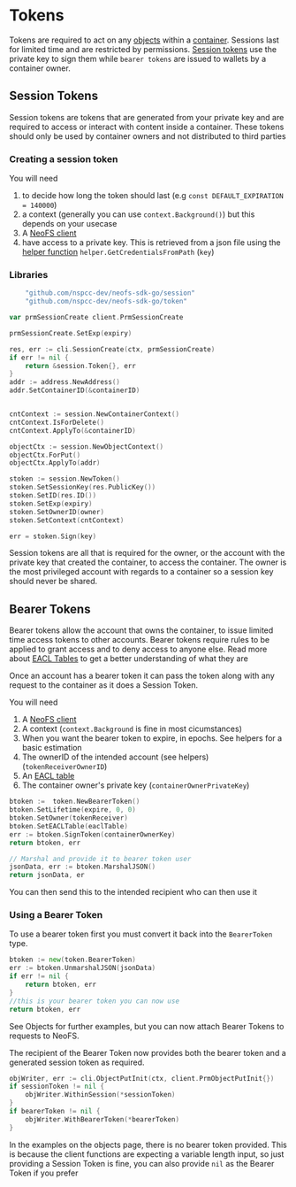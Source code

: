# Tokens

Tokens are required to act on any [objects](objects.md) within a [container](containers.md). Sessions last for limited time and are restricted by permissions. [Session tokens](tokens.md) use the private key to sign them while `bearer tokens` are issued to wallets by a container owner.

## Session Tokens

Session tokens are tokens that are generated from your private key and are required to access or interact with content inside a container. These tokens should only be used by container owners and not distributed to third parties

### Creating a session token

You will need

1. to decide how long the token should last (e.g `const DEFAULT_EXPIRATION = 140000`)
2. a context (generally you can use `context.Background()`) but this depends on your usecase
3. A [NeoFS client](clients.md)
4. have access to a private key. This is retrieved from a json file using the [helper function](helpers.md#get-credentials-from-path) `helper.GetCredentialsFromPath` (`key`)

### Libraries

```go
	"github.com/nspcc-dev/neofs-sdk-go/session"
	"github.com/nspcc-dev/neofs-sdk-go/token"
```

```go
var prmSessionCreate client.PrmSessionCreate

prmSessionCreate.SetExp(expiry)

res, err := cli.SessionCreate(ctx, prmSessionCreate)
if err != nil {
    return &session.Token{}, err
}
addr := address.NewAddress()
addr.SetContainerID(&containerID)


cntContext := session.NewContainerContext()
cntContext.IsForDelete()
cntContext.ApplyTo(&containerID)

objectCtx := session.NewObjectContext()
objectCtx.ForPut()
objectCtx.ApplyTo(addr)

stoken := session.NewToken()
stoken.SetSessionKey(res.PublicKey())
stoken.SetID(res.ID())
stoken.SetExp(expiry)
stoken.SetOwnerID(owner)
stoken.SetContext(cntContext)

err = stoken.Sign(key)
```

Session tokens are all that is required for the owner, or the account with the private key that created the container, to access the container. The owner is the most privileged account with regards to a container so a session key should never be shared.

## Bearer Tokens

Bearer tokens allow the account that owns the container, to issue limited time access tokens to other accounts. Bearer tokens require rules to be applied to grant access and to deny access to anyone else. Read more about [EACL Tables](acl-permissions.md) to get a better understanding of what they are

Once an account has a bearer token it can pass the token along with any request to the container as it does a Session Token.

You will need

1. A [NeoFS client](clients.md)
2. A context (`context.Background` is fine in most cicumstances)
3. When you want the bearer token to expire, in epochs. See helpers for a basic estimation
4. The ownerID of the intended account (see helpers) (`tokenReceiverOwnerID`)
5. An [EACL table](acl-permissions.md)
6. The container owner's private key (`containerOwnerPrivateKey`)

```go
btoken :=  token.NewBearerToken()
btoken.SetLifetime(expire, 0, 0)
btoken.SetOwner(tokenReceiver)
btoken.SetEACLTable(eaclTable)
err := btoken.SignToken(containerOwnerKey)
return btoken, err

// Marshal and provide it to bearer token user
jsonData, err := btoken.MarshalJSON()
return jsonData, er
```

You can then send this to the intended recipient who can then use it

### Using a Bearer Token

To use a bearer token first you must convert it back into the `BearerToken` type.

```go
btoken := new(token.BearerToken)
err := btoken.UnmarshalJSON(jsonData)
if err != nil {
    return btoken, err
}
//this is your bearer token you can now use
return btoken, err
```

See Objects for further examples, but you can now attach Bearer Tokens to requests to NeoFS. 

The recipient of the Bearer Token now provides both the bearer token and a generated session token as required. 
```go
objWriter, err := cli.ObjectPutInit(ctx, client.PrmObjectPutInit{})
if sessionToken != nil {
    objWriter.WithinSession(*sessionToken)
}
if bearerToken != nil {
    objWriter.WithBearerToken(*bearerToken)
}
```

In the examples on the objects page, there is no bearer token provided. This is because the client functions are expecting a variable length input, so just providing a Session Token is fine, you can also provide `nil` as the Bearer Token if you prefer 
